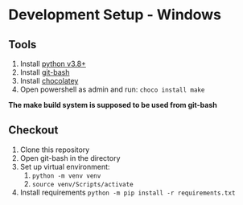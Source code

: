 # Development Setup - Windows

## Tools

1. Install  [python v3.8+](https://www.python.org/downloads/)
1. Install  [git-bash](https://git-scm.com/downloads)
1. Install [chocolatey](https://chocolatey.org/install)
1. Open powershell as admin and run: `choco install make`

**The make build system is supposed to be used from git-bash**

## Checkout

1. Clone this repository
1. Open git-bash in the directory
1. Set up virtual environment:
    1. `python -m venv venv`
    1. `source venv/Scripts/activate`
1. Install requirements `python -m pip install -r requirements.txt`
